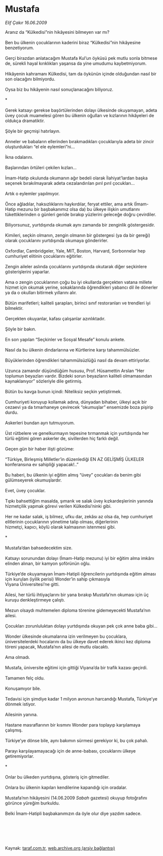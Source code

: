 # Mustafa

*Elif Çakır 16.06.2009*

<div class="taraf_structure_2col_1zq">
<div class="margen_n">



 <p>Aranız da “Külkedisi”nin hikâyesini bilmeyen var mı? <br/><br/>Ben bu ülkenin çocuklarının kaderini biraz “Külkedisi”nin hikâyesine benzetiyorum. <br/><br/>Gerçi birazdan anlatacağım Mustafa Kul’un öyküsü pek mutlu sonla bitmese de, sürekli hayal kırıklıkları yaşansa da yine umudumu kaybetmiyorum. <br/><br/>Hikâyenin kahramanı Külkedisi, tam da öykünün içinde olduğundan nasıl bir son olacağını bilmiyordu. <br/><br/>Oysa biz bu hikâyenin nasıl sonuçlanacağını biliyoruz. <br/><br/>* <br/><br/>Gerek katsayı gerekse başörtülerinden dolayı ülkesinde okuyamayan, adeta üvey çocuk muamelesi gören bu ülkenin oğulları ve kızlarının hikâyeleri de oldukça dramatiktir. <br/><br/>Şöyle bir geçmişi hatırlayın. <br/><br/>Anneler ve babaların ellerinden bırakmadıkları çocuklarıyla adeta bir zincir oluşturdukları “el ele eylemleri”ni... <br/><br/>İkna odalarını. <br/><br/>Başlarından örtüleri çekilen kızları... <br/><br/>İmam-Hatip okulunda okumanın ağır bedeli olarak İlahiyat’lardan başka seçenek bırakılmayarak adeta cezalandırılan pırıl pırıl çocukları... <br/><br/>Artık o eylemler yapılmıyor. <br/><br/>Önce ağladılar, haksızlıklarını haykırdılar, feryat ettiler, ama artık (İmam-Hatip mezunu bir başbakanımız olsa da) bu ülkeye ilişkin umutlarını tükettiklerinden o günleri geride bırakıp yüzlerini geleceğe doğru çevirdiler. <br/><br/>Biliyorsunuz, yurtdışında okumak aynı zamanda bir zenginlik göstergesidir. <br/><br/>Kimileri, seçkin olmanın, zengin olmanın bir göstergesi (ya da bir gereği) olarak çocuklarını yurtdışında okumaya gönderirler. <br/><br/>Oxfordlar, Cambridgeler, Yale, MIT, Boston, Harvard, Sorbonnelar hep cumhuriyet elitinin çocuklarını eğitirler. <br/><br/>Zengin aileler aslında çocuklarını yurtdışında okutarak diğer seçkinlere gösterişlerini yaparlar. <br/><br/>Ama o zengin çocuklarının çoğu bu iyi okullarda gerçekten vatana millete hizmet için okumak yerine, sokaklarında öğrendikleri yabancı dil ile dönerler ya da o okulları bitirmek yıllarını alır. <br/><br/>Bütün marifetleri; kaliteli şarapları, birinci sınıf restoranları ve trendleri iyi bilmektir. <br/><br/>Gerçekten okuyanlar, kafası çalışanlar azınlıktadır. <br/><br/>Şöyle bir bakın. <br/><br/>En son yapılan “Seçkinler ve Sosyal Mesafe” konulu ankete. <br/><br/>Nasıl da bu ülkenin dindarlarına ve Kürtlerine karşı tahammülsüzler. <br/><br/>Büyüklerinden öğrendikleri tahammülsüzlüğü nasıl da devam ettiriyorlar. <br/><br/>Uzunca zamandır düşündüğüm hususu, Prof. Hüsamettin Arslan “Her toplumun beyazları vardır. Bizdeki sorun beyazların kaliteli olmamasından kaynaklanıyor” sözleriyle dile getirmiş. <br/><br/>Bütün bu kavga bunun içindi: Niteliksiz seçkin yetiştirmek. <br/><br/>Cumhuriyeti koruyup kollamak adına, dünyadan bihaber, ülkeyi açık bir cezaevi ya da tımarhaneye çevirecek “okumuşlar” ensemizde boza pişirip durdu. <br/><br/>Askerleri bundan ayrı tutmuyorum. <br/><br/>Üst rütbelere ve genelkurmayın tepesine tırmanmak için yurtdışında her türlü eğitimi gören askerler de, sivillerden hiç farklı değil. <br/><br/>Geçen gün bir haber ilişti gözüme: <br/><br/>“Türkiye, Birleşmiş Milletler’in düzenlediği EN AZ GELİŞMİŞ ÜLKELER konferansına ev sahipliği yapacak!..” <br/><br/>Bu haberi, bu ülkenin iyi eğitim almış “üvey” çocukları da benim gibi gülümseyerek okumuşlardır. <br/><br/>Evet, üvey çocuklar. <br/><br/>Tıpkı bahsettiğim masalda, şımarık ve salak üvey kızkardeşlerinin yanında hizmetçilik yapmak görevi verilen Külkedisi’ninki gibi. <br/><br/>Her ne kadar salak, iş bilmez, ufku dar, zekâsı az olsa da, hep cumhuriyet elitlerinin çocuklarının yönetime talip olması, diğerlerinin <br/>hizmetçi, kapıcı, köylü olarak kalmasının istenmesi gibi. <br/><br/>* <br/><br/>Mustafa’dan bahsedecektim size. <br/><br/>Katsayı sorunundan dolayı (İmam-Hatip mezunu) iyi bir eğitim alma imkânı elinden alınan, bir kamyon şoförünün oğlu. <br/><br/>Türkiye’de okuyamayan İmam-Hatipli öğrencilerin yurtdışında eğitim alması için kurulan (iyilik perisi) Wonder’in sahip çıkmasıyla <br/>Viyana Üniversitesi’ne gitti. <br/><br/>Ailesi, her türlü ihtiyaçlarını bir yana bırakıp Mustafa’nın okuması için üç kuruşu denkleştirmeye çalıştı. <br/><br/>Mezun olsaydı muhtemelen diploma törenine gidemeyecekti Mustafa’nın ailesi. <br/><br/>Çocukları zorunluluktan dolayı yurtdışında okuyan pek çok anne baba gibi... <br/><br/>Wonder ülkesinde okumalarına izin verilmeyen bu çocuklara, üniversitelerdeki hocalarını da bu ülkeye davet ederek ikinci kez diploma töreni yapacak, Mustafa’nın ailesi de mutlu olacaktı. <br/><br/>Ama olmadı. <br/><br/>Mustafa, üniversite eğitimi için gittiği Viyana’da bir trafik kazası geçirdi. <br/><br/>Tamamen felç oldu. <br/><br/>Konuşamıyor bile. <br/><br/>Tedavisi için şimdiye kadar 1 milyon avronun harcandığı Mustafa, Türkiye’ye dönmek istiyor. <br/><br/>Ailesinin yanına. <br/><br/>Hastane masraflarının bir kısmını Wonder para toplayıp karşılamaya çalışmış. <br/><br/>Türkiye’ye dönse bile, aynı bakımın sürmesi gerekiyor ki, bu çok pahalı. <br/><br/>Parayı karşılayamayacağı için de anne-babası, çocuklarını ülkeye getiremiyorlar. <br/><br/>* <br/><br/>Onlar bu ülkeden yurtdışına, gösteriş için gitmediler. <br/><br/>Onlara bu ülkenin kapıları kendilerine kapandığı için oradalar. <br/><br/>Mustafa’nın hikâyesini (14.06.2009 <i>Sabah</i> gazetesi) okuyup fotoğrafını görünce yüreğim burkuldu. <br/><br/>Belki İmam-Hatipli başbakanımızın da öyle olur diye yazdım sadece.</p>
<br/>
<br/>
<br/>



<br/>


<div id="taraf_not">
</div>

</div>


</div>

Kaynak: [taraf.com.tr](http://www.taraf.com.tr:80/makale/6082.htm), [web.archive.org (arşiv bağlantısı)](http://web.archive.org/web/20090827150727/http://www.taraf.com.tr:80/makale/6082.htm)
